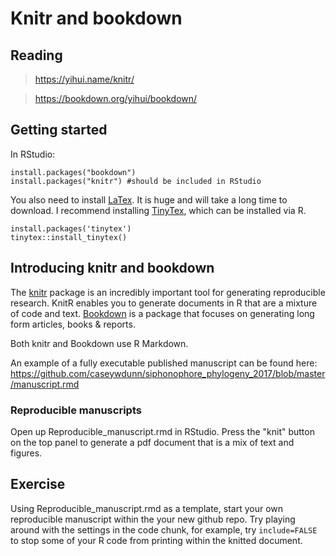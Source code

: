 # Knitr and bookdown

## Reading
>https://yihui.name/knitr/

>https://bookdown.org/yihui/bookdown/

## Getting started

In RStudio:
```
install.packages("bookdown")
install.packages("knitr") #should be included in RStudio
```
You also need to install [LaTex](https://www.latex-project.org/get/). It is huge and will take a long time to download. I recommend installing [TinyTex](https://yihui.name/tinytex/), which can be installed via R.
```
install.packages('tinytex')
tinytex::install_tinytex()
```
## Introducing knitr and bookdown

The [knitr](https://cran.r-project.org/web/packages/knitr/index.html) package is an incredibly important tool for generating reproducible research. KnitR enables you to generate documents in R that are a mixture of code and text. [Bookdown](https://bookdown.org/yihui/bookdown/) is a package that focuses on generating long form articles, books & reports.

Both knitr and Bookdown use R Markdown.

An example of a fully executable published manuscript can be found here: https://github.com/caseywdunn/siphonophore_phylogeny_2017/blob/master/manuscript.rmd

### Reproducible manuscripts

Open up Reproducible_manuscript.rmd in RStudio. Press the "knit" button on the top panel to generate a pdf document that is a mix of text and figures.

## Exercise

Using Reproducible_manuscript.rmd as a template, start your own reproducible manuscript within the your new github repo. Try playing around with the settings in the code chunk, for example, try `include=FALSE` to stop some of your R code from printing within the knitted document.  
